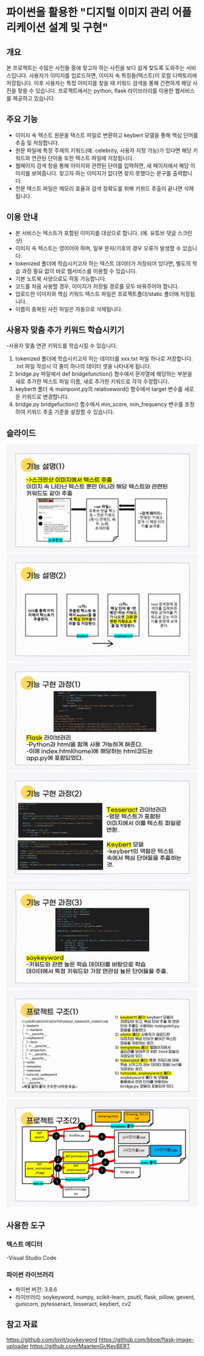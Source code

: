 # 파이썬을 활용한 "디지털 이미지 관리 어플리케이션 설계 및 구현"

## 개요

본 프로젝트는 수많은 사진들 중에 찾고자 하는 사진을 보다 쉽게 찾도록 도와주는 서비스입니다. 사용자가 이미지를 업로드하면, 이미지 속 특징들(텍스트)이 로컬 디렉토리에 저장됩니다. 이후 사용자는 특정 이미지를 찾을 때 키워드 검색을 통해 간편하게 해당 사진을 찾을 수 있습니다.
프로젝트에서는 python, flask 라이브러리를 이용한 웹서비스를 제공하고 있습니다.

## 주요 기능

- 이미지 속 텍스트 원문을 텍스트 파일로 변환하고 keybert 모델을 통해 핵심 단어를 추출 및 저장합니다.
- 원문 파일에 특정 주제의 키워드(예. celebrity, 사용자 지정 가능)가 있다면 해당 키워드와 연관된 단어들 또한 텍스트 파일에 저장됩니다.
- 웹페이지 검색 창을 통해 이미지와 관련된 단어를 입력하면, 새 페이지에서 해당 이미지를 보여줍니다. 찾고자 하는 이미지가 없다면 찾지 못했다는 문구를 출력합니다.
- 전문 텍스트 파일은 메모리 효율과 검색 정확도를 위해 키워드 추출이 끝나면 삭제됩니다.

## 이용 안내

- 본 서비스는 텍스트가 포함된 이미지를 대상으로 합니다. (예. 유튜브 댓글 스크린샷)
- 이미지 속 텍스트는 영어어야 하며, 일부 문자/기호의 경우 오류가 발생할 수 있습니다.
- tokenized 폴더에 학습시키고자 하는 텍스트 데이터가 저장되어 있다면, 별도의 학습 과정 필요 없이 바로 웹서비스를 이용할 수 있습니다.
- 기본 노트북 사양으로도 작동 가능합니다.
- 코드를 처음 사용할 경우, 이미지가 저장될 경로를 모두 바꿔주어야 합니다.
- 업로드한 이미지와 핵심 키워드 텍스트 파일은 프로젝트폴더/static 폴더에 저장됩니다.
- 이름이 중복된 사진 파일은 자동으로 삭제됩니다.

## 사용자 맞춤 추가 키워드 학습시키기

-사용자 맞춤 연관 키워드를 학습시킬 수 있습니다.

1) tokenized 폴더에 학습시키고자 하는 데이터를 xxx.txt 파일 하나로 저장합니다. .txt 파일 작성시 각 줄이 하나의 데이터 셋을 나타내게 됩니다.
2) bridge.py 파일에서 def bridgefunction() 함수에서 문자열에 해당하는 부분을 새로 추가한 텍스트 파일 이름, 새로 추가한 키워드로 각각 수정합니다.
3) keybertt 폴더 속 mainpoint.py의 relativeword() 함수에서 target 변수를 새로운 키워드로 변경합니다.
4) bridge.py bridgefuction() 함수에서 min_score, min_frequency 변수를 조정하여 키워드 추출 기준을 설정할 수 있습니다.

## 슬라이드 

![poster](/slide/슬라이드3.JPG)
![poster](/slide/슬라이드4.JPG)
![poster](/slide/슬라이드5.JPG)
![poster](/slide/슬라이드6.JPG)
![poster](/slide/슬라이드7.JPG)
![poster](/slide/슬라이드8.JPG)
![poster](/slide/슬라이드9.JPG)

## 사용한 도구

### 텍스트 에디터

-Visual Studio Code

### 파이썬 라이브러리

- 파이썬 버전: 3.8.6
- 라이브러리: soykeyword, numpy, scikit-learn, psutil, flask, pillow, gevent, gunicorn, pytesseract, tesseract, keybert, cv2

## 참고 자료

<https://github.com/lovit/soykeyword>
<https://github.com/bboe/flask-image-uploader>
<https://github.com/MaartenGr/KeyBERT>
